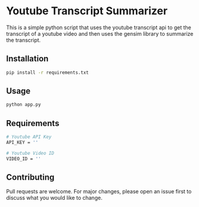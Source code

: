 # Youtube Transcript Summarizer

This is a simple python script that uses the youtube transcript api to get the transcript of a youtube video and then uses the gensim library to summarize the transcript.

## Installation

```bash
pip install -r requirements.txt
```

## Usage

```bash
python app.py
```

## Requirements
```bash
# Youtube API Key
API_KEY = ''

# Youtube Video ID
VIDEO_ID = ''
```

## Contributing
Pull requests are welcome. For major changes, please open an issue first to discuss what you would like to change.